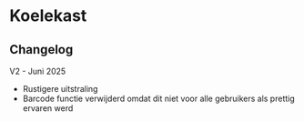 # Koelekast

## Changelog
V2 -  Juni 2025
- Rustigere uitstraling
- Barcode functie verwijderd omdat dit niet voor alle gebruikers als prettig ervaren werd
